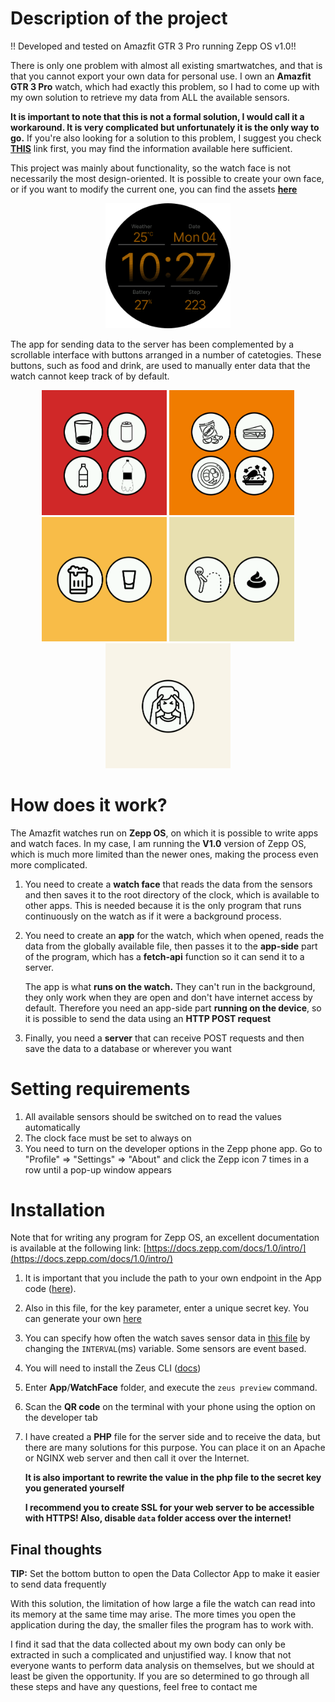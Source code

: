 
# Description of the project
!! Developed and tested on Amazfit GTR 3 Pro running Zepp OS v1.0!!

There is only one problem with almost all existing smartwatches, and that is that you cannot export your own data for personal use. I own an **Amazfit GTR 3 Pro** watch, which had exactly this problem, so I had to come up with my own solution to retrieve my data from ALL the available sensors. 

**It is important to note that this is not a formal solution, I would call it a workaround. It is very complicated but unfortunately it is the only way to go.** If you're also looking for a solution to this problem, I suggest you check [**THIS**](https://user.huami.com/privacy/index.html#/) link first, you may find the information available here sufficient.

This project was mainly about functionality, so the watch face is not necessarily the most design-oriented. It is possible to create your own face, or if you want to modify the current one, you can find the assets **[here](https://www.figma.com/file/vRE1wTHGOqUN3NSEEFcj5b/Untitled?type=design&node-id=0:1&mode=design&t=6gdPgM8FrmKmiMb8-1)**

<p align="center">
  <img src="https://raw.githubusercontent.com/Fullbaro/SmartWatchDataCollector/main/WatchFace/assets/480x480-amazfit-gtr-3-pro/screenshot.png" width="200" title="screenshot">
</p>

The app for sending data to the server has been complemented by a scrollable interface with buttons arranged in a number of catetogies. These buttons, such as food and drink, are used to manually enter data that the watch cannot keep track of by default.

<p align="center">
	<img src="https://raw.githubusercontent.com/Fullbaro/SmartWatchDataCollector/main/App/assets/common/screenshot_1.png" width="200" title="screenshot">
	<img src="https://raw.githubusercontent.com/Fullbaro/SmartWatchDataCollector/main/App/assets/common/screenshot_2.png" width="200" title="screenshot">
	<img src="https://raw.githubusercontent.com/Fullbaro/SmartWatchDataCollector/main/App/assets/common/screenshot_3.png" width="200" title="screenshot">
	<img src="https://raw.githubusercontent.com/Fullbaro/SmartWatchDataCollector/main/App/assets/common/screenshot_4.png" width="200" title="screenshot">
	<img src="https://raw.githubusercontent.com/Fullbaro/SmartWatchDataCollector/main/App/assets/common/screenshot_5.png" width="200" title="screenshot">
</p>

# How does it work?

The Amazfit watches run on **Zepp OS**, on which it is possible to write apps and watch faces. In my case, I am running the **V1.0** version of Zepp OS, which is much more limited than the newer ones, making the process even more complicated.

1. You need to create a **watch face** that reads the data from the sensors and then saves it to the root directory of the clock, which is available to other apps. This is needed because it is the only program that runs continuously  on the watch as if it were a background process.
2. You need to create an **app** for the watch, which when opened, reads the data from the globally available file, then passes it to the **app-side** part of the program, which has a **fetch-api** function so it can send it to a server.

	The app is what **runs on the watch.** They can't run in the background, they only work when they are open and don't have internet access by default. Therefore you need an app-side part **running on the device**, so it is possible to send the data using an **HTTP POST request**
3. Finally, you need a **server** that can receive POST requests and then save the data to a database or wherever you want

# Setting requirements
1.  All available sensors should be switched on to read the values automatically
2. The clock face must be set to always on
3. You need to turn on the developer options in the Zepp phone app. Go to "Profile" => "Settings" => "About" and click the Zepp icon 7 times in a row until a pop-up window appears

# Installation

Note that for writing any program for Zepp OS, an excellent documentation is available at the following link: [https://docs.zepp.com/docs/1.0/intro/](https://docs.zepp.com/docs/1.0/intro/)

1. It is important that you include the path to your own endpoint in the App code ([here](https://github.com/Fullbaro/SmartWatchDataCollector/blob/main/App/utils/config/constants.js)).
2. Also in this file, for the key parameter, enter a unique secret key. You can generate your own [here](https://www.uuidgenerator.net/)
3. You can specify how often the watch saves sensor data in [this file](https://github.com/Fullbaro/SmartWatchDataCollector/blob/main/WatchFace/utils/config/constants.js) by changing the `INTERVAL`(ms) variable. Some sensors are event based.
4. You will need to install the Zeus CLI ([docs](https://docs.zepp.com/docs/1.0/guides/tools/cli/))
5. Enter **App**/**WatchFace** folder, and execute the `zeus preview` command. 
6. Scan the **QR code** on the terminal with your phone using the option on the developer tab
7. I have created a **PHP** file for the server side and to receive the data, but there are many solutions for this purpose. You can place it on an Apache or NGINX web server and then call it over the Internet.

	**It is also important to rewrite the value in the php file to the secret key you generated yourself**
	
	**I recommend you to create SSL for your web server to be accessible with HTTPS! Also, disable `data` folder access over the internet!**

## Final thoughts

**TIP:** Set the bottom button to open the Data Collector App to make it easier to send data frequently

With this solution, the limitation of how large a file the watch can read into its memory at the same time may arise. The more times you open the application during the day, the smaller files the program has to work with.

I find it sad that the data collected about my own body can only be extracted in such a complicated and unjustified way. I know that not everyone wants to perform data analysis on themselves, but we should at least be given the opportunity.
If you are so determined to go through all these steps and have any questions, feel free to contact me

